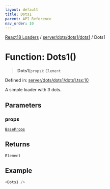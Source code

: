 ```yaml
---
layout: default
title: Dots1
parent: API Reference
nav_order: 10
---
```


[React18 Loaders](../../../../../modules.md) / [server/dots/dots1/dots1](../README.md) / Dots1

# Function: Dots1()

> **Dots1**(`props`): `Element`

Defined in: [server/dots/dots1/dots1.tsx:10](https://github.com/react18-tools/turborepo-template/blob/66e36ea6bd6f38a0f5f1e3e503151e439057be69/lib/src/server/dots/dots1/dots1.tsx#L10)

A simple loader with 3 dots.

## Parameters

### props

[`BaseProps`](../../../../common/base/base/interfaces/BaseProps.md)

## Returns

`Element`

## Example

```ts
<Dots1 />
```
